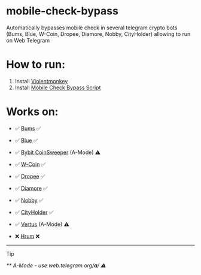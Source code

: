 # mobile-check-bypass
Automatically bypasses mobile check in several telegram crypto bots (Bums, Blue, W-Coin, Dropee, Diamore, Nobby, CityHolder) allowing to run on Web Telegram

# How to run:
1. Install [Violentmonkey](https://chromewebstore.google.com/detail/violentmonkey/jinjaccalgkegednnccohejagnlnfdag?hl=be)
2. Install [Mobile Check Bypass Script](https://github.com/draftpin/mobile-check-bypass/raw/main/mobile-check-bypass.user.js)

# Works on:
- ✅ [Bums](https://web.telegram.org/k/#?tgaddr=tg%3A%2F%2Fresolve%3Fdomain%3Dbums%26appname%3Dapp%26startapp%3Dref_A4nckjC7) ✅
  
- ✅ [Blue](https://web.telegram.org/k/#?tgaddr=tg%3A%2F%2Fresolve%3Fdomain%3Dbluefarming_bot%26appname%3Dplay%26startapp%3D6444ac82) ✅
- ✅ [Bybit CoinSweeper](https://web.telegram.org/a/#?tgaddr=tg%3A%2F%2Fresolve%3Fdomain%3DBybitCoinsweeper_Bot%26start%3DreferredBy%3D516013992) (A-Mode) ⚠️
- ✅ [W-Coin](https://web.telegram.org/k/#?tgaddr=tg%3A%2F%2Fresolve%3Fdomain%3Dwcoin_tapbot%26startapp%3DNTE2MDEzOTky) ✅
- ✅ [Dropee](https://web.telegram.org/k/#?tgaddr=tg%3A%2F%2Fresolve%3Fdomain%3DDropeeBot%26appname%3Dplay%26startapp%3Dref_9pBNCnPMtXc) ✅
- ✅ [Diamore](https://web.telegram.org/k/#?tgaddr=tg%3A%2F%2Fresolve%3Fdomain%3DDiamoreCryptoBot%26appname%3Dapp%26startapp%3D516013992) ✅
- ✅ [Nobby](https://web.telegram.org/k/#?tgaddr=tg%3A%2F%2Fresolve%3Fdomain%3DNobbyGame_bot%26appname%3D%26startapp%3Dtg516013992) ✅
- ✅ [CityHolder](https://web.telegram.org/k/#?tgaddr=tg%3A%2F%2Fresolve%3Fdomain%3Dcityholder%26appname%3Dgame%26startapp%3D516013992) ✅
- ✅ [Vertus](https://web.telegram.org/a/#?tgaddr=tg%3A%2F%2Fresolve%3Fdomain%3Dvertus_app_bot%26appname%3Dapp%26startapp%3D516013992) (A-Mode) ⚠️
- ❌ [Hrum](https://web.telegram.org/k/#?tgaddr=tg%3A%2F%2Fresolve%3Fdomain%3Dhrummebot%26appname%3Dgame%26startapp%3Dref516013992) ❌

---
> [!TIP]
_** A-Mode - use web.telegram.org/**a**/ ⚠️_
